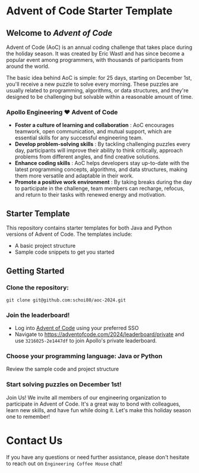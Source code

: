 # Advent of Code Starter Template
## Welcome to *Advent of Code*
Advent of Code (AoC) is an annual coding challenge that takes place during the holiday season. It was created by Eric Wastl and has since become a popular event among programmers, with thousands of participants from around the world.

The basic idea behind AoC is simple: for 25 days, starting on December 1st, you'll receive a new puzzle to solve every morning. These puzzles are usually related to programming, algorithms, or data structures, and they're designed to be challenging but solvable within a reasonable amount of time.

### Apollo Engineering ❤️ Advent of Code

- **Foster a culture of learning and collaboration** : AoC encourages teamwork, open communication, and mutual support, which are essential skills for any successful engineering team.
- **Develop problem-solving skills** : By tackling challenging puzzles every day, participants will improve their ability to think critically, approach problems from different angles, and find creative solutions.
- **Enhance coding skills** : AoC helps developers stay up-to-date with the latest programming concepts, algorithms, and data structures, making them more versatile and adaptable in their work.
- **Promote a positive work environment** : By taking breaks during the day to participate in the challenge, team members can recharge, refocus, and return to their tasks with renewed energy and motivation.


## Starter Template
This repository contains starter templates for both Java and Python versions of Advent of Code. The templates include:

- A basic project structure
- Sample code snippets to get you started

## Getting Started
### Clone the repository: 
`git clone git@github.com:schoi80/aoc-2024.git`

### Join the leaderboard!
- Log into [Advent of Code](https://adventofcode.com/) using your preferred SSO
- Navigate to https://adventofcode.com/2024/leaderboard/private and use `3216025-2e1447df` to join Apollo's private leaderboard.

### Choose your programming language: Java or Python
Review the sample code and project structure

### Start solving puzzles on December 1st!
Join Us!
We invite all members of our engineering organization to participate in Advent of Code. It's a great way to bond with colleagues, learn new skills, and have fun while doing it. Let's make this holiday season one to remember!

# Contact Us
If you have any questions or need further assistance, please don't hesitate to reach out on `Engineering Coffee House` chat!
